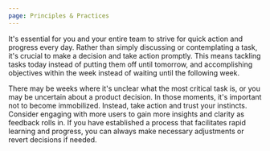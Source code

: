 ```yaml
---
page: Principles & Practices
---
```

It's essential for you and your entire team to strive for quick action and progress every day. Rather than simply discussing or contemplating a task, it's crucial to make a decision and take action promptly. This means tackling tasks today instead of putting them off until tomorrow, and accomplishing objectives within the week instead of waiting until the following week.

There may be weeks where it's unclear what the most critical task is, or you may be uncertain about a product decision. In those moments, it's important not to become immobilized. Instead, take action and trust your instincts. Consider engaging with more users to gain more insights and clarity as feedback rolls in. If you have established a process that facilitates rapid learning and progress, you can always make necessary adjustments or revert decisions if needed.